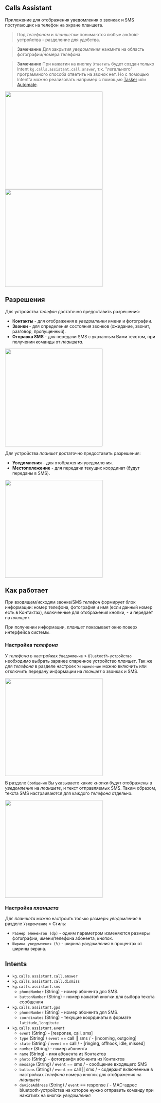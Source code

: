 ## Calls Assistant

Приложение для отображения уведомления о звонках и SMS поступающих на телефон на экране планшета.

> Под *телефоном* и *планшетом* понимаются любые android-устройства - разделение для удобства.

> **Замечание** Для закрытия *уведомления* нажмите на область фотографии/номера телефона.

> **Замечание** При нажатии на кнопку `Ответить` будет создан только Intent
`kg.calls.assistant.call.answer`, т.к. "легального" программного способа ответить на звонок нет. Но
с помощью Intent'а можно реализовать например с помощью [Tasker](https://play.google.com/store/apps/details?id=net.dinglisch.android.taskerm)
или [Automate](https://play.google.com/store/apps/details?id=com.llamalab.automate).

<img src="https://github.com/delletenebre/CallsAssistant/raw/master/apk/screenshots/phone-call.png" height="320"> <img src="https://github.com/delletenebre/CallsAssistant/raw/master/apk/screenshots/tablet-call-notification.png" height="320">

## Разрешения
Для устройства *телефон* достаточно предоставить разрешения:
* **Контакты** - для отображения в *уведомлении* имени и фотографии.
* **Звонки** - для определения состояния звонков (ожидание, звонит, разговор, пропущенный).
* **Отправка SMS** - для передачи SMS с указанным Вами текстом, при получении команды от *планшета*.
<img src="https://github.com/delletenebre/CallsAssistant/raw/master/apk/screenshots/phone-permissions.png" height="320">

Для устройства *планшет* достаточно предоставить разрешения:
* **Уведомления** - для отображения уведомления.
* **Местоположение** - для передачи текущих координат (будут переданы в SMS).
<img src="https://github.com/delletenebre/CallsAssistant/raw/master/apk/screenshots/tablet-permissions.png" height="320">

## Как работает
При входящем/исходям звонке/SMS *телефон* формирует блок информации: номер телефона,
фотография и имя (если данный номер есть в Контактах), включенные для отображения кнопки, - и
передаёт на *планшет*.

При получении информации, *планшет* показывает окно поверх интерфейса системы.

### Настройка *телефона*
У *телефона* в настройках `Уведомление` > `Bluetooth-устройство` необходимо выбрать заранее спаренное устройство *планшет*.
Так же для *телефона* в разделе настроек `Уведомление` можно включить или отключить передачу информации на *планшет* о звонках и SMS.

<img src="https://github.com/delletenebre/CallsAssistant/raw/master/apk/screenshots/phone-settings-notification.png" height="320">

В разделе `Сообщения` Вы указываете какие кнопки будут отображены в *уведомлении* на *планшете*, и текст отправляемых SMS. Таким образом, текста SMS настраиваются для каждого *телефона* отдельно.

<img src="https://github.com/delletenebre/CallsAssistant/raw/master/apk/screenshots/phone-settings-messages.png" height="320">

### Настройка *планшета*
Для *планшета* можно настроить только размеры *уведомления* в разделе `Уведомление` > Стиль:
* `Размер элементов (dp)` - одним параметром изменяются размеры фотографии, имени/телефона абонента, кнопок.
* `Ширина уведомления (%)` - ширина *уведомления* в процентах от ширины экрана.

## Intents
* `kg.calls.assistant.call.answer`
* `kg.calls.assistant.call.dismiss`
* `kg.calls.assistant.sms`
  * `phoneNumber` (String) - номер абонента для SMS.
  * `buttonNumber` (String) - номер нажатой кнопки для выбора текста сообщения
* `kg.calls.assistant.gps`
  * `phoneNumber` (String) - номер абонента для SMS.
  * `coordinates` (String) - текущие координаты в формате `latitude,longitute`
* `kg.calls.assistant.event`
  * `event` (String) - [response, call, sms]
  * `type` (String) / `event` == call || sms / - [incoming, outgoing]
  * `state` (String) / `event` == call / - [ringing, offhook, idle, missed]
  * `number` (String) - номер абонента
  * `name` (String) - имя абонента из Контактов
  * `photo` (String) - фотограифя абонента из Контактов
  * `message` (String) / `event` == sms / - сообщение входящего SMS
  * `buttons` (String) / `event` == call || sms / - содержит включенные в настройках *телефона*
  номера кнопок для отображения на *планшете*
  * `deviceAddress` (String) / `event` == response / - MAC-адрес bluetooth-устройства на которое нужно отправить команду
  при нажатиях на кнопки *уведомления*
